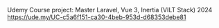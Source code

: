 Udemy Course project: Master Laravel, Vue 3, Inertia (VILT Stack) 2024
https://ude.my/UC-c5a6f151-ca30-4beb-953d-d68353debe81
